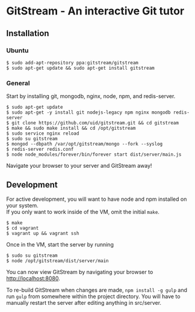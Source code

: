 # GitStream - An interactive Git tutor

## Installation

### Ubuntu

```
$ sudo add-apt-repository ppa:gitstream/gitstream
$ sudo apt-get update && sudo apt-get install gitstream
```

### General

Start by installing git, mongodb, nginx, node, npm, and redis-server.

```
$ sudo apt-get update
$ sudo apt-get -y install git nodejs-legacy npm nginx mongodb redis-server
$ git clone https://github.com/uid/gitstream.git && cd gitstream
$ make && sudo make install && cd /opt/gitstream
$ sudo service nginx reload
$ sudo su gitstream
$ mongod --dbpath /var/opt/gitstream/mongo --fork --syslog
$ redis-server redis.conf
$ node node_modules/forever/bin/forever start dist/server/main.js
```

Navigate your browser to your server and GitStream away!

## Development

For active development, you will want to have node and npm installed on your system.  
If you only want to work inside of the VM, omit the initial `make`.

```
$ make
$ cd vagrant
$ vagrant up && vagrant ssh
```

Once in the VM, start the server by running

```
$ sudo su gitstream
$ node /opt/gitstream/dist/server/main
```

You can now view GitStream by navigating your browser to [http://localhost:8080](http://localhost:8080).

To re-build GitStream when changes are made, `npm install -g gulp` and run `gulp` from somewhere within the project directory. You will have to manually restart the server after editing anything in src/server.
